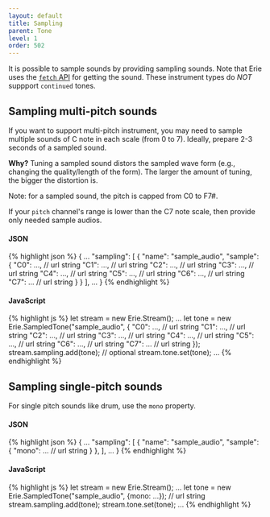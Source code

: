 ```yaml
---
layout: default
title: Sampling
parent: Tone
level: 1
order: 502
---
```


It is possible to sample sounds by providing sampling sounds.
Note that Erie uses the [`fetch` API](https://developer.mozilla.org/en-US/docs/Web/API/Fetch_API) for getting the sound.
These instrument types do *NOT* suppport `continued` tones.

## Sampling multi-pitch sounds

If you want to support multi-pitch instrument, you may need to sample multiple sounds of C note in each scale (from 0 to 7).
Ideally, prepare 2-3 seconds of a sampled sound.

**Why?** Tuning a sampled sound distors the sampled wave form (e.g., changing the quality/length of the form).
The larger the amount of tuning, the bigger the distortion is.

Note: for a sampled sound, the pitch is capped from C0 to F7#.

If your `pitch` channel's range is lower than the C7 note scale, then provide only needed sample audios.

<code-groups>
<code-group>
<h4>JSON</h4>
{% highlight json %}
{
  ...
  "sampling": [
    {
      "name": "sample_audio",
      "sample": {
        "C0": ..., // url string
        "C1": ..., // url string
        "C2": ..., // url string
        "C3": ..., // url string
        "C4": ..., // url string
        "C5": ..., // url string
        "C6": ..., // url string
        "C7": ... // url string
      }
    }
  ],
  ...
}
{% endhighlight %}
</code-group>
<code-group>
<h4>JavaScript</h4>
{% highlight js %}
let stream = new Erie.Stream();
...
let tone = new Erie.SampledTone("sample_audio", {
  "C0": ..., // url string
  "C1": ..., // url string
  "C2": ..., // url string
  "C3": ..., // url string
  "C4": ..., // url string
  "C5": ..., // url string
  "C6": ..., // url string
  "C7": ... // url string
});
stream.sampling.add(tone); // optional
stream.tone.set(tone);
...
{% endhighlight %}
</code-group>
</code-groups>

## Sampling single-pitch sounds

For single pitch sounds like drum, use the `mono` property.

<code-groups>
<code-group>
<h4>JSON</h4>
{% highlight json %}
{
  ...
  "sampling": [
    {
      "name": "sample_audio",
      "sample": {
        "mono": ...  // url string
      }
    },
  ],
  ...
}
{% endhighlight %}
</code-group>
<code-group>
<h4>JavaScript</h4>
{% highlight js %}
let stream = new Erie.Stream();
...
let tone = new Erie.SampledTone("sample_audio", {mono: ...}); // url string
stream.sampling.add(tone);
stream.tone.set(tone);
...
{% endhighlight %}
</code-group>
</code-groups>
